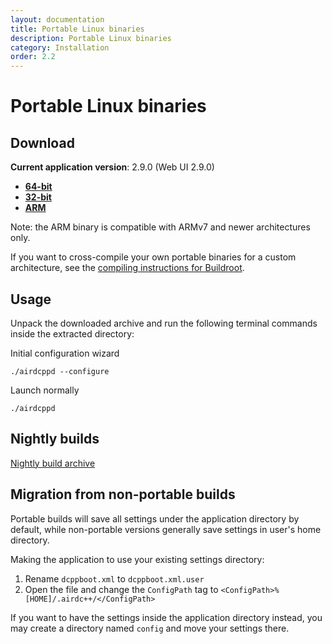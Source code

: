 ```yaml
---
layout: documentation
title: Portable Linux binaries
description: Portable Linux binaries
category: Installation
order: 2.2
---
```


# Portable Linux binaries

## Download

**Current application version**: 2.9.0 (Web UI 2.9.0)

- **[64-bit](https://web-builds.airdcpp.net/stable/airdcpp_2.10.0_webui-2.10.0_64-bit_portable.tar.gz)**
- **[32-bit](https://web-builds.airdcpp.net/stable/airdcpp_2.10.0_webui-2.10.0_32-bit_portable.tar.gz)**
- **[ARM](https://web-builds.airdcpp.net/stable/airdcpp_2.10.0_webui-2.10.0_armhf_portable.tar.gz)**

Note: the ARM binary is compatible with ARMv7 and newer architectures only.

If you want to cross-compile your own portable binaries for a custom architecture, see the [compiling instructions for Buildroot](https://github.com/airdcpp-web/airdcpp-webclient/tree/master/buildroot).


## Usage

Unpack the downloaded archive and run the following terminal commands inside the extracted directory:

Initial configuration wizard

`./airdcppd --configure`

Launch normally

`./airdcppd`


## Nightly builds

[Nightly build archive](https://web-builds.airdcpp.net/develop/)


## Migration from non-portable builds

Portable builds will save all settings under the application directory by default, while non-portable versions generally save settings in user's home directory.

Making the application to use your existing settings directory:

1. Rename `dcppboot.xml` to `dcppboot.xml.user`
2. Open the file and change the `ConfigPath` tag to `<ConfigPath>%[HOME]/.airdc++/</ConfigPath>`

If you want to have the settings inside the application directory instead, you may create a directory named `config` and move your settings there.